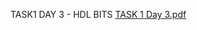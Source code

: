 TASK1 DAY 3 - HDL BITS
[TASK 1 Day 3.pdf](https://github.com/user-attachments/files/18921552/TASK.1.Day.3.pdf)
